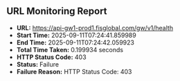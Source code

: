## URL Monitoring Report

- **URL:** https://api-gw1-prod1.fisglobal.com/gw/v1/health
- **Start Time:** 2025-09-11T07:24:41.859989
- **End Time:** 2025-09-11T07:24:42.059923
- **Total Time Taken:** 0.199934 seconds
- **HTTP Status Code:** 403
- **Status:** Failure
- **Failure Reason:** HTTP Status Code: 403
